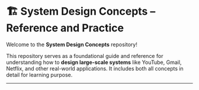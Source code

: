 # 🏗️ System Design Concepts – Reference and Practice

Welcome to the **System Design Concepts** repository!

This repository serves as a foundational guide and reference for understanding how to **design large-scale systems** like YouTube, Gmail, Netflix, and other real-world applications. It includes both all concepts in detail for learning purpose.

---

